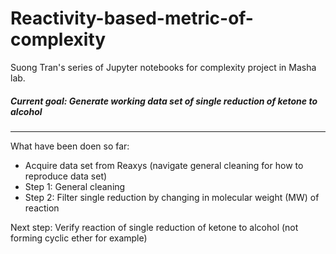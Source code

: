 # Reactivity-based-metric-of-complexity

Suong Tran's series of Jupyter notebooks for complexity project in Masha lab. 

##### Current goal: Generate working data set of single reduction of ketone to alcohol
---
What have been doen so far:
- Acquire data set from Reaxys (navigate general cleaning for how to reproduce data set)
- Step 1: General cleaning
- Step 2: Filter single reduction by changing in molecular weight (MW) of reaction

Next step: Verify reaction of single reduction of ketone to alcohol (not forming cyclic ether for example)
